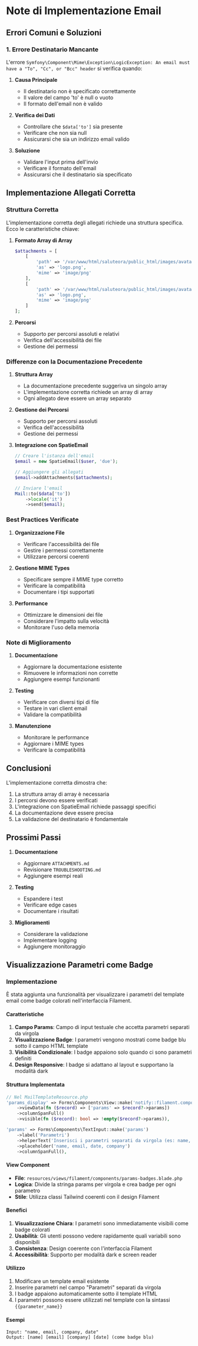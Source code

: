 # Note di Implementazione Email

## Errori Comuni e Soluzioni

### 1. Errore Destinatario Mancante
L'errore `Symfony\Component\Mime\Exception\LogicException: An email must have a "To", "Cc", or "Bcc" header` si verifica quando:

1. **Causa Principale**
   - Il destinatario non è specificato correttamente
   - Il valore del campo 'to' è null o vuoto
   - Il formato dell'email non è valido

2. **Verifica dei Dati**
   - Controllare che `$data['to']` sia presente
   - Verificare che non sia null
   - Assicurarsi che sia un indirizzo email valido

3. **Soluzione**
   - Validare l'input prima dell'invio
   - Verificare il formato dell'email
   - Assicurarsi che il destinatario sia specificato

## Implementazione Allegati Corretta

### Struttura Corretta
L'implementazione corretta degli allegati richiede una struttura specifica. Ecco le caratteristiche chiave:

1. **Formato Array di Array**
   ```php
   $attachments = [
       [
           'path' => '/var/www/html/saluteora/public_html/images/avatars/default-3.svg',
           'as' => 'logo.png',
           'mime' => 'image/png'
       ],
       [
           'path' => '/var/www/html/saluteora/public_html/images/avatars/default-3.svg',
           'as' => 'logo.png',
           'mime' => 'image/png'
       ]
   ];
   ```

2. **Percorsi**
   - Supporto per percorsi assoluti e relativi
   - Verifica dell'accessibilità dei file
   - Gestione dei permessi

### Differenze con la Documentazione Precedente

1. **Struttura Array**
   - La documentazione precedente suggeriva un singolo array
   - L'implementazione corretta richiede un array di array
   - Ogni allegato deve essere un array separato

2. **Gestione dei Percorsi**
   - Supporto per percorsi assoluti
   - Verifica dell'accessibilità
   - Gestione dei permessi

3. **Integrazione con SpatieEmail**
   ```php
   // Creare l'istanza dell'email
   $email = new SpatieEmail($user, 'due');
   
   // Aggiungere gli allegati
   $email->addAttachments($attachments);
   
   // Inviare l'email
   Mail::to($data['to'])
       ->locale('it')
       ->send($email);
   ```

### Best Practices Verificate

1. **Organizzazione File**
   - Verificare l'accessibilità dei file
   - Gestire i permessi correttamente
   - Utilizzare percorsi coerenti

2. **Gestione MIME Types**
   - Specificare sempre il MIME type corretto
   - Verificare la compatibilità
   - Documentare i tipi supportati

3. **Performance**
   - Ottimizzare le dimensioni dei file
   - Considerare l'impatto sulla velocità
   - Monitorare l'uso della memoria

### Note di Miglioramento

1. **Documentazione**
   - Aggiornare la documentazione esistente
   - Rimuovere le informazioni non corrette
   - Aggiungere esempi funzionanti

2. **Testing**
   - Verificare con diversi tipi di file
   - Testare in vari client email
   - Validare la compatibilità

3. **Manutenzione**
   - Monitorare le performance
   - Aggiornare i MIME types
   - Verificare la compatibilità

## Conclusioni

L'implementazione corretta dimostra che:
1. La struttura array di array è necessaria
2. I percorsi devono essere verificati
3. L'integrazione con SpatieEmail richiede passaggi specifici
4. La documentazione deve essere precisa
5. La validazione del destinatario è fondamentale

## Prossimi Passi

1. **Documentazione**
   - Aggiornare `ATTACHMENTS.md`
   - Revisionare `TROUBLESHOOTING.md`
   - Aggiungere esempi reali

2. **Testing**
   - Espandere i test
   - Verificare edge cases
   - Documentare i risultati

3. **Miglioramenti**
   - Considerare la validazione
   - Implementare logging
   - Aggiungere monitoraggio 

## Visualizzazione Parametri come Badge

### Implementazione
È stata aggiunta una funzionalità per visualizzare i parametri del template email come badge colorati nell'interfaccia Filament.

#### Caratteristiche
1. **Campo Params**: Campo di input testuale che accetta parametri separati da virgola
2. **Visualizzazione Badge**: I parametri vengono mostrati come badge blu sotto il campo HTML template
3. **Visibilità Condizionale**: I badge appaiono solo quando ci sono parametri definiti
4. **Design Responsive**: I badge si adattano al layout e supportano la modalità dark

#### Struttura Implementata

```php
// Nel MailTemplateResource.php
'params_display' => Forms\Components\View::make('notify::filament.components.params-badges')
    ->viewData(fn ($record) => ['params' => $record?->params])
    ->columnSpanFull()
    ->visible(fn ($record): bool => !empty($record?->params)),

'params' => Forms\Components\TextInput::make('params')
    ->label('Parametri')
    ->helperText('Inserisci i parametri separati da virgola (es: name, email, date)')
    ->placeholder('name, email, date, company')
    ->columnSpanFull(),
```

#### View Component
- **File**: `resources/views/filament/components/params-badges.blade.php`
- **Logica**: Divide la stringa params per virgola e crea badge per ogni parametro
- **Stile**: Utilizza classi Tailwind coerenti con il design Filament

#### Benefici
1. **Visualizzazione Chiara**: I parametri sono immediatamente visibili come badge colorati
2. **Usabilità**: Gli utenti possono vedere rapidamente quali variabili sono disponibili
3. **Consistenza**: Design coerente con l'interfaccia Filament
4. **Accessibilità**: Supporto per modalità dark e screen reader

#### Utilizzo
1. Modificare un template email esistente
2. Inserire parametri nel campo "Parametri" separati da virgola
3. I badge appaiono automaticamente sotto il template HTML
4. I parametri possono essere utilizzati nel template con la sintassi `{{parameter_name}}`

#### Esempi
```
Input: "name, email, company, date"
Output: [name] [email] [company] [date] (come badge blu)
``` 
